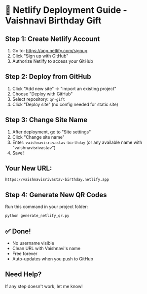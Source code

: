 # 🚀 Netlify Deployment Guide - Vaishnavi Birthday Gift

## Step 1: Create Netlify Account
1. Go to: https://app.netlify.com/signup
2. Click "Sign up with GitHub"
3. Authorize Netlify to access your GitHub

## Step 2: Deploy from GitHub
1. Click "Add new site" → "Import an existing project"
2. Choose "Deploy with GitHub"
3. Select repository: `qr-gift`
4. Click "Deploy site" (no config needed for static site)

## Step 3: Change Site Name
1. After deployment, go to "Site settings"
2. Click "Change site name"
3. Enter: `vaishnavisrivastav-birthday` (or any available name with "vaishnavisrivastav")
4. Save!

## Your New URL:
```
https://vaishnavisrivastav-birthday.netlify.app
```

## Step 4: Generate New QR Codes
Run this command in your project folder:
```bash
python generate_netlify_qr.py
```

## ✅ Done!
- No username visible
- Clean URL with Vaishnavi's name
- Free forever
- Auto-updates when you push to GitHub

## Need Help?
If any step doesn't work, let me know!

